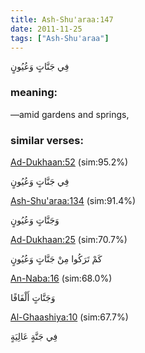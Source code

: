 ```yaml
---
title: Ash-Shu'araa:147
date: 2011-11-25
tags: ["Ash-Shu'araa"]
---
```

فِي جَنَّاتٍ وَعُيُونٍ
### meaning: 
—amid gardens and springs,
### similar verses: 

[Ad-Dukhaan:52](/44/52) (sim:95.2%)

فِي جَنَّاتٍ وَعُيُونٍ

[Ash-Shu'araa:134](/26/134) (sim:91.4%)

وَجَنَّاتٍ وَعُيُونٍ

[Ad-Dukhaan:25](/44/25) (sim:70.7%)

كَمْ تَرَكُوا مِنْ جَنَّاتٍ وَعُيُونٍ

[An-Naba:16](/78/16) (sim:68.0%)

وَجَنَّاتٍ أَلْفَافًا

[Al-Ghaashiya:10](/88/10) (sim:67.7%)

فِي جَنَّةٍ عَالِيَةٍ
